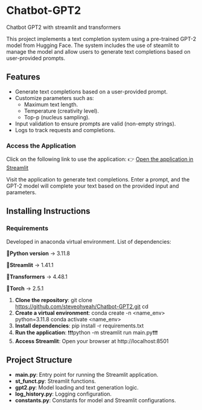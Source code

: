 # Chatbot-GPT2
Chatbot GPT2 with streamlit and transformers

This project implements a text completion system using a pre-trained GPT-2 model from Hugging Face. The system includes the use of steamlit to manage the model and allow users to generate text completions based on user-provided prompts.

## **Features**

- Generate text completions based on a user-provided prompt.
- Customize parameters such as:
  - Maximum text length.
  - Temperature (creativity level).
  - Top-p (nucleus sampling).
- Input validation to ensure prompts are valid (non-empty strings).
- Logs to track requests and completions.

### **Access the Application**

Click on the following link to use the application:
👉 [Open the application in Streamlit](https://chatbot-gpt2-test.streamlit.app/)

Visit the application to generate text completions. Enter a prompt, and the GPT-2 model will complete your text based on the provided input and parameters.


## **Installing Instructions**

### **Requirements**
Developed in anaconda virtual environment. List of dependencies:

🔲**Python version** -> 3.11.8

🔲**Streamlit** -> 1.41.1

🔲**Transformers** -> 4.48.1

🔲**Torch** -> 2.5.1

1. **Clone the repository**:
   git clone https://github.com/steveohyeah/Chatbot-GPT2.git
   cd <repository-name>
2. **Create a virtual environment**:
   conda create -n <name_env> python=3.11.8
   conda activate <name_env>
3. **Install dependencies**:
   pip install -r requirements.txt
4. **Run the application**:
   ❗❗❗python -m streamlit run main.py❗❗❗
5. **Access Streamlit**:
   Open your browser at http://localhost:8501

## **Project Structure**
- **main.py**: Entry point for running the Streamlit application.
- **st_funct.py**: Streamlit functions.
- **gpt2.py**: Model loading and text generation logic.
- **log_history.py**: Logging configuration.
- **constants.py**: Constants for model and Streamlit configurations.
